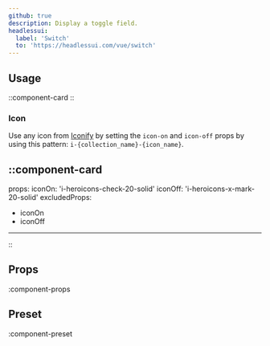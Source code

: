 ```yaml
---
github: true
description: Display a toggle field.
headlessui:
  label: 'Switch'
  to: 'https://headlessui.com/vue/switch'
---
```


## Usage

::component-card
::

### Icon

Use any icon from [Iconify](https://icones.js.org) by setting the `icon-on` and `icon-off` props by using this pattern: `i-{collection_name}-{icon_name}`.

::component-card
---
props:
  iconOn: 'i-heroicons-check-20-solid'
  iconOff: 'i-heroicons-x-mark-20-solid'
excludedProps:
  - iconOn
  - iconOff
---
::

## Props

:component-props

## Preset

:component-preset
